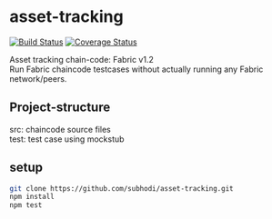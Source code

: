 # asset-tracking
[![Build Status](https://travis-ci.org/subhodi/asset-tracking.svg?branch=master)](https://travis-ci.org/subhodi/asset-tracking)
[![Coverage Status](https://coveralls.io/repos/github/subhodi/asset-tracking/badge.svg?branch=master)](https://coveralls.io/github/subhodi/asset-tracking?branch=master)

Asset tracking chain-code: Fabric v1.2   
Run Fabric chaincode testcases without actually running any Fabric network/peers.

## Project-structure
src: chaincode source files  
test: test case using mockstub  

## setup
```bash
git clone https://github.com/subhodi/asset-tracking.git
npm install
npm test 
```